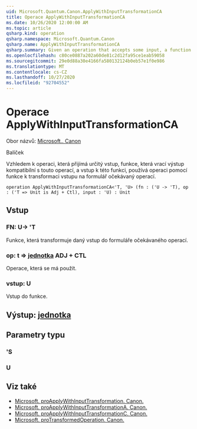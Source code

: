 ```yaml
---
uid: Microsoft.Quantum.Canon.ApplyWithInputTransformationCA
title: Operace ApplyWithInputTransformationCA
ms.date: 10/26/2020 12:00:00 AM
ms.topic: article
qsharp.kind: operation
qsharp.namespace: Microsoft.Quantum.Canon
qsharp.name: ApplyWithInputTransformationCA
qsharp.summary: Given an operation that accepts some input, a function that returns an output compatible with that operation, and an input to that function, applies the operation using the function to transform the input to a form expected by the operation.
ms.openlocfilehash: c80ce0887a202a60de81c2d12fa95ce1eab59058
ms.sourcegitcommit: 29e0d88a30e4166fa580132124b0eb57e1f0e986
ms.translationtype: MT
ms.contentlocale: cs-CZ
ms.lasthandoff: 10/27/2020
ms.locfileid: "92704552"
---
```

# <a name="applywithinputtransformationca-operation"></a>Operace ApplyWithInputTransformationCA

Obor názvů: [Microsoft.. Canon](xref:Microsoft.Quantum.Canon)

Balíček [](https://nuget.org/packages/)


Vzhledem k operaci, která přijímá určitý vstup, funkce, která vrací výstup kompatibilní s touto operací, a vstup k této funkci, používá operaci pomocí funkce k transformaci vstupu na formulář očekávaný operací.

```qsharp
operation ApplyWithInputTransformationCA<'T, 'U> (fn : ('U -> 'T), op : ('T => Unit is Adj + Ctl), input : 'U) : Unit
```


## <a name="input"></a>Vstup

### <a name="fn--u---t"></a>FN: U-> 'T

Funkce, která transformuje daný vstup do formuláře očekávaného operací.


### <a name="op--t--unit-adj--ctl"></a>op: t => [jednotka](xref:microsoft.quantum.lang-ref.unit) ADJ + CTL

Operace, která se má použít.


### <a name="input--u"></a>vstup: U

Vstup do funkce.



## <a name="output--unit"></a>Výstup: [jednotka](xref:microsoft.quantum.lang-ref.unit)



## <a name="type-parameters"></a>Parametry typu

### <a name="t"></a>'S


### <a name="u"></a>U



## <a name="see-also"></a>Viz také

- [Microsoft. proApplyWithInputTransformation. Canon.](xref:Microsoft.Quantum.Canon.ApplyWithInputTransformation)
- [Microsoft. proApplyWithInputTransformationA. Canon.](xref:Microsoft.Quantum.Canon.ApplyWithInputTransformationA)
- [Microsoft. proApplyWithInputTransformationC. Canon.](xref:Microsoft.Quantum.Canon.ApplyWithInputTransformationC)
- [Microsoft. proTransformedOperation. Canon.](xref:Microsoft.Quantum.Canon.TransformedOperation)